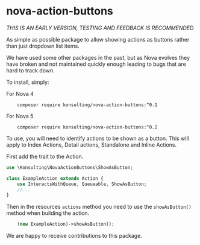 # nova-action-buttons

*THIS IS AN EARLY VERSION, TESTING AND FEEDBACK IS RECOMMENDED*

As simple as possible package to allow showing actions as buttons rather than just dropdown list items.

We have used some other packages in the past, but as Nova evolves they have broken and not maintained quickly enough leading to bugs that are hard to track down.

To install, simply:

For Nova 4
```
    composer require konsulting/nova-action-buttons:^0.1
```

For Nova 5
```
    composer require konsulting/nova-action-buttons:^0.2
```

To use, you will need to identify actions to be shown as a button. This will apply to Index Actions, Detail actions, Standalone and Inline Actions.

First add the trait to the Action.
```php
use \Konsulting\NovaActionButtons\ShowAsButton;

class ExampleAction extends Action {
    use InteractsWithQueue, Queueable, ShowAsButton;
    //...
}
```    

Then in the resources `actions` method you need to use the `showAsButton()` method when building the action.

```php
    (new ExampleAction)->showAsButton();
```

We are happy to receive contributions to this package.